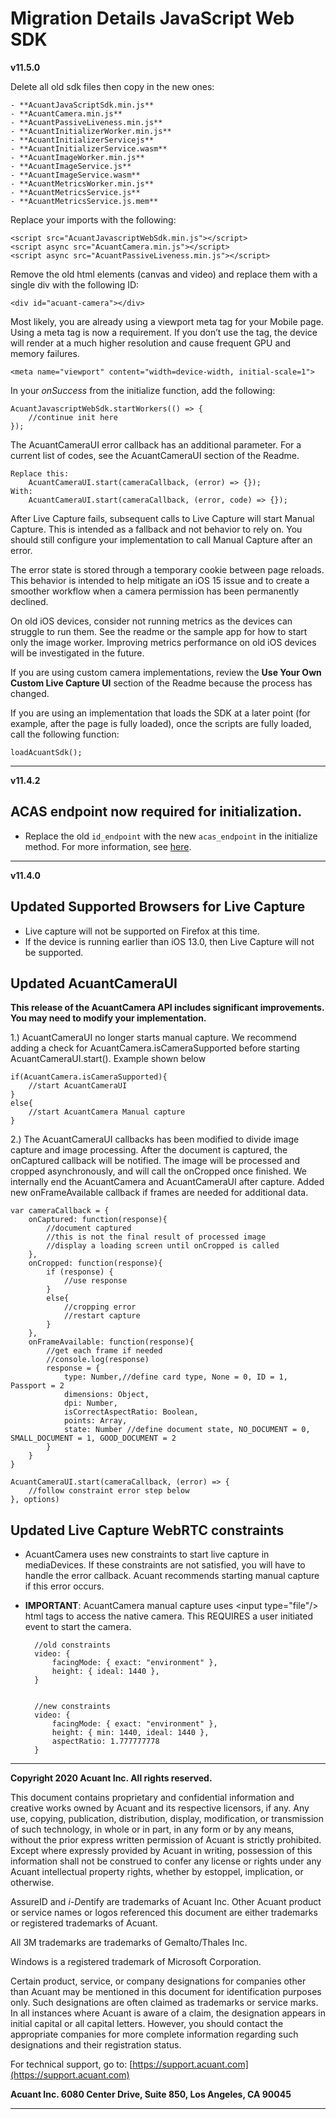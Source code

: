 # Migration Details JavaScript Web SDK

**v11.5.0**

Delete all old sdk files then copy in the new ones:

	- **AcuantJavaScriptSdk.min.js**
	- **AcuantCamera.min.js**
	- **AcuantPassiveLiveness.min.js**
	- **AcuantInitializerWorker.min.js**
	- **AcuantInitializerServicejs**
	- **AcuantInitializerService.wasm**
	- **AcuantImageWorker.min.js**
	- **AcuantImageService.js**
	- **AcuantImageService.wasm**
	- **AcuantMetricsWorker.min.js**
	- **AcuantMetricsService.js**
	- **AcuantMetricsService.js.mem**

Replace your imports with the following:

	<script src="AcuantJavascriptWebSdk.min.js"></script>
	<script async src="AcuantCamera.min.js"></script>
	<script async src="AcuantPassiveLiveness.min.js"></script>
		
Remove the old html elements (canvas and video) and replace them with a single div with the following ID:

	<div id="acuant-camera"></div>
      
Most likely, you are already using a viewport meta tag for your Mobile page. Using a meta tag is now a requirement. If you don’t use the tag, the device will render at a much higher resolution and cause frequent GPU and memory failures.

	<meta name="viewport" content="width=device-width, initial-scale=1">
		
In your *onSuccess* from the initialize function, add the following:

	AcuantJavascriptWebSdk.startWorkers(() => {
		//continue init here
	});
		
The AcuantCameraUI error callback has an additional parameter. For a current list of codes, see the AcuantCameraUI section of the Readme. 

	Replace this:
		AcuantCameraUI.start(cameraCallback, (error) => {});
	With:
		AcuantCameraUI.start(cameraCallback, (error, code) => {});
		
After Live Capture fails, subsequent calls to Live Capture will start Manual Capture. This is intended as a fallback and not behavior to rely on. You should still configure your implementation to call Manual Capture after an error.

The error state is stored through a temporary cookie between page reloads. This behavior is intended to help mitigate an iOS 15 issue and to create a smoother workflow when a camera permission has been permanently declined.
		
On old iOS devices, consider not running metrics as the devices can struggle to run them. See the readme or the sample app for how to start only the image worker. Improving metrics performance on old iOS devices will be investigated in the future.
		
If you are using custom camera implementations, review the **Use Your Own Custom Live Capture UI** section of the Readme because the process has changed.

If you are using an implementation that loads the SDK at a later point (for example, after the page is fully loaded), once the scripts are fully loaded, call the following function:

	loadAcuantSdk();


----------

**v11.4.2**

## ACAS endpoint now required for initialization.

- Replace the old `id_endpoint` with the new `acas_endpoint` in the initialize method. For more information, see [here](https://github.com/Acuant/JavascriptWebSDKV11/blob/master/#initialize-and-start-web-worker).


----------

**v11.4.0**

## Updated Supported Browsers for Live Capture
- Live capture will not be supported on Firefox at this time.
- If the device is running earlier than iOS 13.0, then Live Capture will not be supported.


## Updated AcuantCameraUI
**This release of the AcuantCamera API includes significant improvements. You may need to modify your implementation.**

1.) AcuantCameraUI no longer starts manual capture. We recommend adding a check for AcuantCamera.isCameraSupported before starting AcuantCameraUI.start(). Example shown below

	if(AcuantCamera.isCameraSupported){
		//start AcuantCameraUI
	}
	else{
		//start AcuantCamera Manual capture
	}
		
		
2.) The AcuantCameraUI callbacks has been modified to divide image capture and image processing. After the document is captured, the onCaptured callback will be notified. The image will be processed and cropped asynchronously, and will call the onCropped once finished. We internally end the AcuantCamera and AcuantCameraUI after capture. Added new onFrameAvailable callback if frames are needed for additional data.

		
	var cameraCallback = {
		onCaptured: function(response){
			//document captured
			//this is not the final result of processed image
			//display a loading screen until onCropped is called
		},
		onCropped: function(response){
			if (response) {
				//use response
			}
			else{
				//cropping error
				//restart capture
			}
		},
		onFrameAvailable: function(response){
			//get each frame if needed
			//console.log(response)
			response = {
				type: Number,//define card type, None = 0, ID = 1, Passport = 2
				dimensions: Object,
				dpi: Number,
				isCorrectAspectRatio: Boolean,
				points: Array,
				state: Number //define document state, NO_DOCUMENT = 0, SMALL_DOCUMENT = 1, GOOD_DOCUMENT = 2
			}
		}
	}

	AcuantCameraUI.start(cameraCallback, (error) => {
		//follow constraint error step below
	}, options)


    

## Updated Live Capture WebRTC constraints
- AcuantCamera uses new constraints to start live capture in mediaDevices. If these constraints are not satisfied, you will have to handle the error callback. Acuant recommends starting manual capture if this error occurs. 
- **IMPORTANT**: AcuantCamera manual capture uses \<input type="file"/> html tags to access the native camera. This REQUIRES a user initiated event to start the camera.
		
		//old constraints
		video: {
			facingMode: { exact: "environment" },
			height: { ideal: 1440 },
		}
		
		
		//new constraints
		video: {
			facingMode: { exact: "environment" },
			height: { min: 1440, ideal: 1440 },
			aspectRatio: 1.777777778
		}


-------------------------------------------------------------

**Copyright 2020 Acuant Inc. All rights reserved.**

This document contains proprietary and confidential information and creative works owned by Acuant and its respective licensors, if any. Any use, copying, publication, distribution, display, modification, or transmission of such technology, in whole or in part, in any form or by any means, without the prior express written permission of Acuant is strictly prohibited. Except where expressly provided by Acuant in writing, possession of this information shall not be construed to confer any license or rights under any Acuant intellectual property rights, whether by estoppel, implication, or otherwise.

AssureID and *i-D*entify are trademarks of Acuant Inc. Other Acuant product or service names or logos referenced this document are either trademarks or registered trademarks of Acuant.

All 3M trademarks are trademarks of Gemalto/Thales Inc.

Windows is a registered trademark of Microsoft Corporation.

Certain product, service, or company designations for companies other
than Acuant may be mentioned in this document for identification
purposes only. Such designations are often claimed as trademarks or
service marks. In all instances where Acuant is aware of a claim, the
designation appears in initial capital or all capital letters. However,
you should contact the appropriate companies for more complete
information regarding such designations and their registration status.

For technical support, go to: [https://support.acuant.com](https://support.acuant.com)

**Acuant Inc. 6080 Center Drive, Suite 850, Los Angeles, CA 90045**

----------------------------------------------------------
